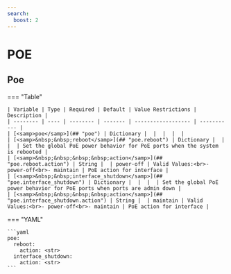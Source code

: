 ```yaml
---
search:
  boost: 2
---
```


# POE

## Poe

=== "Table"

    | Variable | Type | Required | Default | Value Restrictions | Description |
    | -------- | ---- | -------- | ------- | ------------------ | ----------- |
    | [<samp>poe</samp>](## "poe") | Dictionary |  |  |  |  |
    | [<samp>&nbsp;&nbsp;reboot</samp>](## "poe.reboot") | Dictionary |  |  |  | Set the global PoE power behavior for PoE ports when the system is rebooted |
    | [<samp>&nbsp;&nbsp;&nbsp;&nbsp;action</samp>](## "poe.reboot.action") | String |  | power-off | Valid Values:<br>- power-off<br>- maintain | PoE action for interface |
    | [<samp>&nbsp;&nbsp;interface_shutdown</samp>](## "poe.interface_shutdown") | Dictionary |  |  |  | Set the global PoE power behavior for PoE ports when ports are admin down |
    | [<samp>&nbsp;&nbsp;&nbsp;&nbsp;action</samp>](## "poe.interface_shutdown.action") | String |  | maintain | Valid Values:<br>- power-off<br>- maintain | PoE action for interface |

=== "YAML"

    ```yaml
    poe:
      reboot:
        action: <str>
      interface_shutdown:
        action: <str>
    ```
